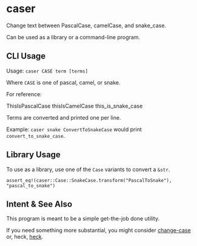 # caser

Change text between PascalCase, camelCase, and snake_case.

Can be used as a library or a command-line program.

## CLI Usage

Usage: `caser CASE term [terms]`

Where `CASE` is one of pascal, camel, or snake.

For reference:

ThisIsPascalCase
thisIsCamelCase
this_is_snake_case

Terms are converted and printed one per line.

Example: `caser snake ConvertToSnakeCase` would print `convert_to_snake_case`.

## Library Usage

To use as a library, use one of the `Case` variants to convert a `&str`.

`assert_eq!(caser::Case::SnakeCase.transform("PascalToSnake"), "pascal_to_snake")`

## Intent & See Also

This program is meant to be a simple get-the-job done utility.

If you need something more substantial, you might consider [change-case](https://crates.io/crates/change-case) or, heck, [heck](https://crates.io/crates/heck).